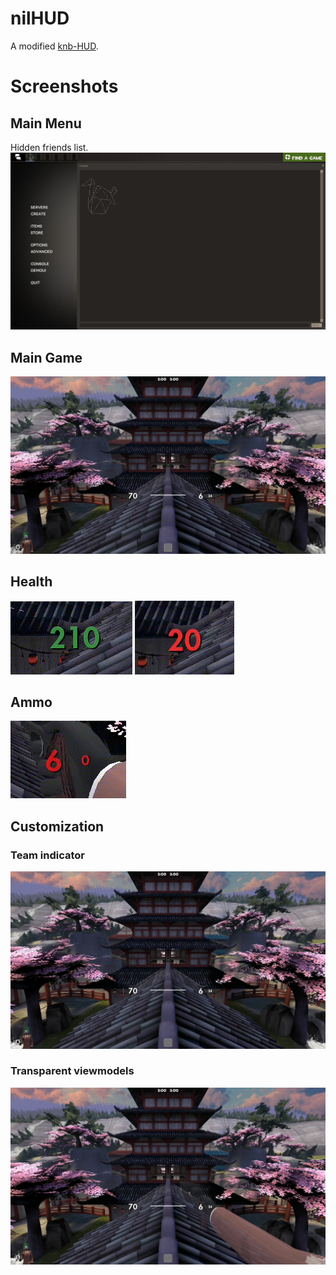 # nilHUD
A modified [knb-HUD](https://www.teamfortress.tv/post/1086628/show-your-hud-modifications).

# Screenshots

## Main Menu
Hidden friends list.
![Main Menu](.screenshots/main-menu.jpg)

## Main Game
![Main Game](.screenshots/main-game.png)

## Health
![High Health](.screenshots/high-health.gif)
![Low Health](.screenshots/low-health.gif)

## Ammo
![Low Ammo](.screenshots/low-ammo.gif)

## Customization
### Team indicator
![Team Indicator](.screenshots/team-indicator.png)

### Transparent viewmodels
![Team Indicator](.screenshots/transparent-vm.png)
